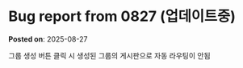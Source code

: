 # Bug report from 0827 (업데이트중)
**Posted on**: 2025-08-27

<p>그룹 생성 버튼 클릭 시 생성된 그룹의 게시판으로 자동 라우팅이 안됨</p>
<p>&nbsp;</p>